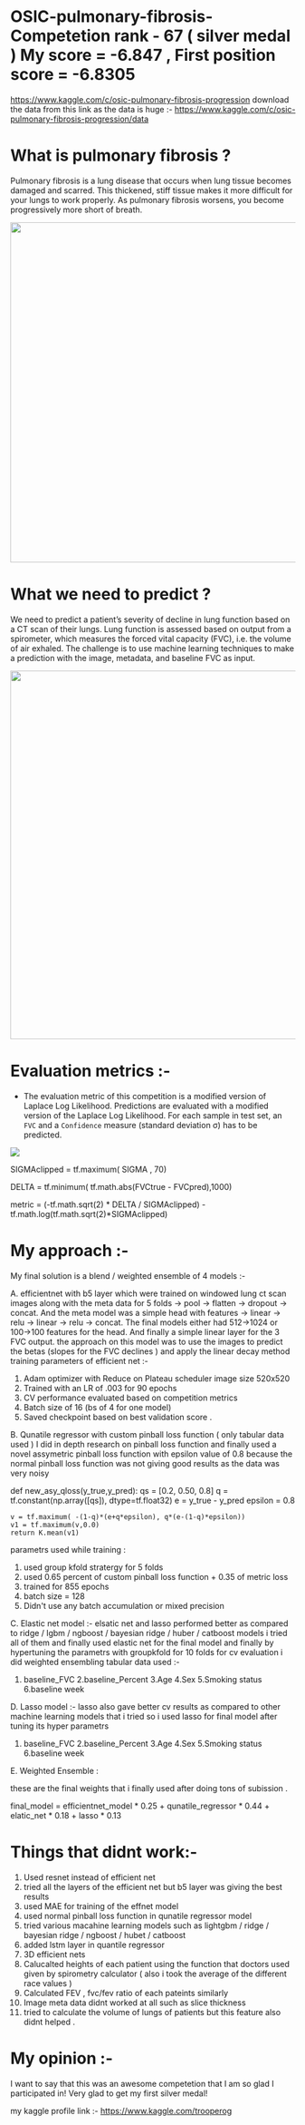 # OSIC-pulmonary-fibrosis-Competetion rank - 67 ( silver medal ) My score = -6.847 , First position score = -6.8305
  https://www.kaggle.com/c/osic-pulmonary-fibrosis-progression
  download the data from this link as the data is huge :-
  https://www.kaggle.com/c/osic-pulmonary-fibrosis-progression/data

# What is pulmonary fibrosis ? 

Pulmonary fibrosis is a lung disease that occurs when lung tissue becomes damaged and scarred. This thickened, stiff tissue makes it more difficult for your lungs to work properly. As pulmonary fibrosis worsens, you become progressively more short of breath.

<img src="https://www.pulmonaryfibrosis.org/images/default-source/default-album/normal-and-impaired-gas-exchange.png?sfvrsn=c3b0918d_0" width=600>

# What we need to predict ?

We need to predict a patient’s severity of decline in lung function based on a CT scan of their lungs. Lung function is assessed based on output from a spirometer, which measures the forced vital capacity (FVC), i.e. the volume of air exhaled. The challenge is to use machine learning techniques to make a prediction with the image, metadata, and baseline FVC as input.


<img src="https://i.imgur.com/8AWVnqQ.png" width=650>

# Evaluation metrics :-

- The evaluation metric of this competition is a modified version of Laplace Log Likelihood. 
Predictions are evaluated with a modified version of the Laplace Log Likelihood. For each sample in test set, an `FVC` and a `Confidence` measure (standard deviation σ) has to be predicted.

![](https://i.imgur.com/tEIZvli.png)

SIGMAclipped = tf.maximum( SIGMA , 70)

DELTA = tf.minimum( tf.math.abs(FVCtrue - FVCpred),1000)

metric = (-tf.math.sqrt(2) * DELTA / SIGMAclipped) - tf.math.log(tf.math.sqrt(2)*SIGMAclipped)

# My approach :- 
My final solution is a blend / weighted ensemble of 4 models :-

A. efficientnet with b5 layer which were trained on  windowed lung ct scan images along with the meta data for 5 folds -> pool -> flatten -> dropout -> concat. And the meta model was a simple head with features -> linear -> relu -> linear -> relu -> concat. The final models either had 512->1024 or 100->100 features for the head. And finally a simple linear layer for the 3 FVC output.
the approach on this model was to use the images to predict the betas (slopes for the FVC declines ) and apply the linear decay method 
training parameters of efficient net :-

1. Adam optimizer with Reduce on Plateau scheduler
image size 520x520
2. Trained with an LR of .003 for 90 epochs
3. CV performance evaluated based on competition metrics
4. Batch size of 16 (bs of 4 for one model)
5. Saved checkpoint based on best validation score . 

B. Qunatile regressor with custom pinball loss function ( only tabular data used )
I did in depth research on pinball loss function and finally used a novel assymetric pinball loss function with epsilon value of 0.8 
because the normal pinball loss function was not giving good results as the data was very noisy 

def new_asy_qloss(y_true,y_pred):
    qs = [0.2, 0.50, 0.8]
    q = tf.constant(np.array([qs]), dtype=tf.float32)
    e = y_true - y_pred
    epsilon = 0.8

    v = tf.maximum( -(1-q)*(e+q*epsilon), q*(e-(1-q)*epsilon))
    v1 = tf.maximum(v,0.0)
    return K.mean(v1)

parametrs used while training :

1. used group kfold stratergy for 5 folds 
2. used 0.65 percent of custom pinball loss function + 0.35 of metric loss 
3. trained for 855 epochs 
4. batch size = 128 
5. Didn't use any batch accumulation or mixed precision

C. Elastic net model :-
elsatic net and lasso performed better as compared to ridge / lgbm / ngboost / bayesian ridge / huber / catboost models i tried all of them and finally used elastic net for
the final model and finally by hypertuning the parametrs with groupkfold for 10 folds for cv evaluation i did weighted ensembling 
tabular data used :- 
1. baseline_FVC
2.baseline_Percent 
3.Age
4.Sex
5.Smoking status 
6.baseline week 


D. Lasso model :-
lasso also gave better cv results as compared to other machine learning models that i tried so  i used lasso for final model after tuning its hyper parametrs 
1. baseline_FVC
2.baseline_Percent 
3.Age
4.Sex
5.Smoking status 
6.baseline week 


E. Weighted Ensemble :

these are the final weights that i finally used after doing tons of subission .

final_model = efficientnet_model * 0.25 + qunatile_regressor * 0.44 + elatic_net * 0.18 + lasso * 0.13

# Things that didnt work:-
1. Used resnet instead of efficient net 
2. tried all the layers of the efficient net but b5 layer was giving the best results 
3. used MAE for training of the effnet model
4. used normal pinball loss function in qunatile regressor model 
5. tried various macahine learning models such as lightgbm / ridge / bayesian ridge / ngboost / hubet / catboost 
6. added lstm layer in quantile regressor 
7. 3D efficient nets
8. Calucalted heights of each patient using the function that doctors used given by spirometry calculator ( also i took the average of the different race values )
9. Calculated FEV , fvc/fev ratio of each pateints similarly 
10. Image meta data didnt worked at all such as slice thickness 
11. tried to calculate the volume of lungs of patients but this feature also didnt helped .


# My opinion :-
I want to say that this was an awesome competetion that I am so glad I participated in! Very glad to get my first silver medal!

my kaggle profile link :- 
https://www.kaggle.com/trooperog

